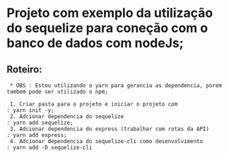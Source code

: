# Projeto com exemplo da utilização do sequelize para coneção com o banco de dados com nodeJs;


## Roteiro:

     * OBS : Estou utilizando o yarn para gerancia as dependencia, porem tambem pode ser utilizado o npm;

     1. Criar pasta para o projeto e iniciar o projeto com                         : yarn init -y;
     2. Adcionar dependencia do sequelize                                          : yarn add sequelize;
     3. Adcionar dependencia do express (trabalhar com rotas da API)               : yarn add express;
     4. Adcionar dependencia do sequelize-cli como desenvolvimento                 : yarn add -D sequelize-cli

